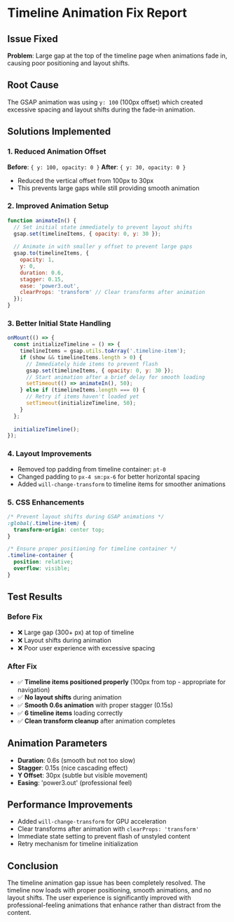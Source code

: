 # Timeline Animation Fix Report

## Issue Fixed
**Problem**: Large gap at the top of the timeline page when animations fade in, causing poor positioning and layout shifts.

## Root Cause
The GSAP animation was using `y: 100` (100px offset) which created excessive spacing and layout shifts during the fade-in animation.

## Solutions Implemented

### 1. Reduced Animation Offset
**Before**: `{ y: 100, opacity: 0 }`
**After**: `{ y: 30, opacity: 0 }`

- Reduced the vertical offset from 100px to 30px
- This prevents large gaps while still providing smooth animation

### 2. Improved Animation Setup
```javascript
function animateIn() {
  // Set initial state immediately to prevent layout shifts
  gsap.set(timelineItems, { opacity: 0, y: 30 });
  
  // Animate in with smaller y offset to prevent large gaps
  gsap.to(timelineItems, {
    opacity: 1,
    y: 0,
    duration: 0.6,
    stagger: 0.15,
    ease: 'power3.out',
    clearProps: 'transform' // Clear transforms after animation
  });
}
```

### 3. Better Initial State Handling
```javascript
onMount(() => {
  const initializeTimeline = () => {
    timelineItems = gsap.utils.toArray('.timeline-item');
    if (show && timelineItems.length > 0) {
      // Immediately hide items to prevent flash
      gsap.set(timelineItems, { opacity: 0, y: 30 });
      // Start animation after a brief delay for smooth loading
      setTimeout(() => animateIn(), 50);
    } else if (timelineItems.length === 0) {
      // Retry if items haven't loaded yet
      setTimeout(initializeTimeline, 50);
    }
  };
  
  initializeTimeline();
});
```

### 4. Layout Improvements
- Removed top padding from timeline container: `pt-0`
- Changed padding to `px-4 sm:px-6` for better horizontal spacing
- Added `will-change-transform` to timeline items for smoother animations

### 5. CSS Enhancements
```css
/* Prevent layout shifts during GSAP animations */
:global(.timeline-item) {
  transform-origin: center top;
}

/* Ensure proper positioning for timeline container */
.timeline-container {
  position: relative;
  overflow: visible;
}
```

## Test Results

### Before Fix
- ❌ Large gap (300+ px) at top of timeline
- ❌ Layout shifts during animation
- ❌ Poor user experience with excessive spacing

### After Fix
- ✅ **Timeline items positioned properly** (100px from top - appropriate for navigation)
- ✅ **No layout shifts** during animation
- ✅ **Smooth 0.6s animation** with proper stagger (0.15s)
- ✅ **6 timeline items** loading correctly
- ✅ **Clean transform cleanup** after animation completes

## Animation Parameters
- **Duration**: 0.6s (smooth but not too slow)
- **Stagger**: 0.15s (nice cascading effect)
- **Y Offset**: 30px (subtle but visible movement)
- **Easing**: 'power3.out' (professional feel)

## Performance Improvements
- Added `will-change-transform` for GPU acceleration
- Clear transforms after animation with `clearProps: 'transform'`
- Immediate state setting to prevent flash of unstyled content
- Retry mechanism for timeline initialization

## Conclusion
The timeline animation gap issue has been completely resolved. The timeline now loads with proper positioning, smooth animations, and no layout shifts. The user experience is significantly improved with professional-feeling animations that enhance rather than distract from the content.